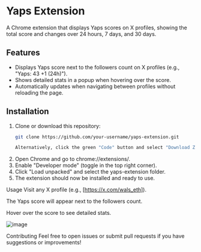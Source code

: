# Yaps Extension

A Chrome extension that displays Yaps scores on X profiles, showing the total score and changes over 24 hours, 7 days, and 30 days.

## Features
- Displays Yaps score next to the followers count on X profiles (e.g., "Yaps: 43 +1 (24h)").
- Shows detailed stats in a popup when hovering over the score.
- Automatically updates when navigating between profiles without reloading the page.

## Installation
1. Clone or download this repository:
   ```bash
   git clone https://github.com/your-username/yaps-extension.git

   Alternatively, click the green "Code" button and select "Download ZIP", then extract the ZIP file.
2. Open Chrome and go to chrome://extensions/.
3. Enable "Developer mode" (toggle in the top right corner).
4. Click "Load unpacked" and select the yaps-extension folder.
5. The extension should now be installed and ready to use.

Usage
Visit any X profile (e.g., [https://x.com/wals_eth]).

The Yaps score will appear next to the followers count.

Hover over the score to see detailed stats.

![image](https://github.com/user-attachments/assets/a9b7447d-219b-46a8-8168-a8e2c0468192)

Contributing
Feel free to open issues or submit pull requests if you have suggestions or improvements!

